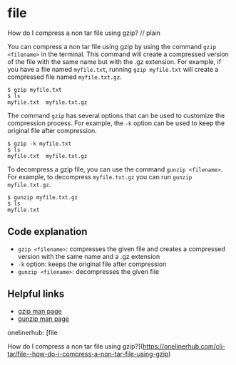 # file

How do I compress a non tar file using gzip?
// plain

You can compress a non tar file using gzip by using the command `gzip <filename>` in the terminal. This command will create a compressed version of the file with the same name but with the .gz extension. For example, if you have a file named `myfile.txt`, running `gzip myfile.txt` will create a compressed file named `myfile.txt.gz`.

```
$ gzip myfile.txt
$ ls
myfile.txt  myfile.txt.gz
```

The command `gzip` has several options that can be used to customize the compression process. For example, the `-k` option can be used to keep the original file after compression.

```
$ gzip -k myfile.txt
$ ls
myfile.txt  myfile.txt.gz
```

To decompress a gzip file, you can use the command `gunzip <filename>`. For example, to decompress `myfile.txt.gz` you can run `gunzip myfile.txt.gz`.

```
$ gunzip myfile.txt.gz
$ ls
myfile.txt
```

## Code explanation

- `gzip <filename>`: compresses the given file and creates a compressed version with the same name and a .gz extension
- `-k` option: keeps the original file after compression
- `gunzip <filename>`: decompresses the given file

## Helpful links
- [gzip man page](https://linux.die.net/man/1/gzip)
- [gunzip man page](https://linux.die.net/man/1/gunzip)

onelinerhub: [file

How do I compress a non tar file using gzip?](https://onelinerhub.com/cli-tar/file--how-do-i-compress-a-non-tar-file-using-gzip)